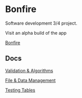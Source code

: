 # Bonfire

Software development 3/4 project.

Visit an alpha build of the app

[Bonfire](https://flex-space.firebaseapp.com/)

## Docs

[Validation & Algorithms](./docs/Validation%20&%20Algorithms.md)

[File & Data Management](./docs/File%20&%20Data%20Management.md)

[Testing Tables](./docs/Testing%20Tables.md)